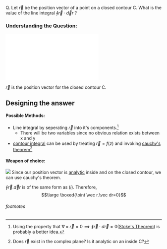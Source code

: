 
Q. Let $\vec r$ be the position vector of a point on a closed contour C. What is the value of the line integral $\oint\vec r\cdot \vec dr$ ? 

### Understanding the Question:
  ![](Jest%202019,%20Section%20A,%20Question%201,fig1.excalidraw.md)

$\vec r$ is the position vector for the closed contour C. 

## Designing the answer

#### Possible Methods:
 - Line integral by seperating $\vec r$ into it's components.[^1]
	 - There will be two variables since no obvious relation exists between x and y
-  [contour integral](../../../maths/contour%20integral.md) can be used by treating $\vec r=f(z)$ and invoking [cauchy's theorem](contour%20integral#Cauchy's%20Theorem)[^2]

#### Weapon of choice:
![](contour%20integral#Cauchy's%20Theorem)
	Since our position vector is [analytic](../../../maths/analytic%20function.md) inside and on the closed contour, we can use cauchy's theorem.
	
$\oint \vec r.\vec dr$ is of the same form as $(i)$.
	Therefore,
$$\large \boxed{\oint \vec r.\vec dr=0}$$


###### footnotes
[^1]: Using the property that $\nabla \times \vec r=0\implies \oint \vec r\cdot d\vec r=0$([Stoke's Theorem](Fundamental%20Theorems%20of%20Vector%20Analysis#Stoke's%20Theorem)) is probably a better idea.
[^2]: Does $\vec r$ exist in the complex plane? Is it analytic on an inside C? 








